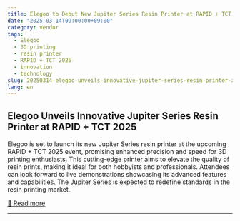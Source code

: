 ```yaml
---
title: Elegoo to Debut New Jupiter Series Resin Printer at RAPID + TCT 2025
date: "2025-03-14T09:00:00+09:00"
category: vendor
tags:
  - Elegoo
  - 3D printing
  - resin printer
  - RAPID + TCT 2025
  - innovation
  - technology
slug: 20250314-elegoo-unveils-innovative-jupiter-series-resin-printer-at-rapid-tct-2025
lang: en
---
```


## Elegoo Unveils Innovative Jupiter Series Resin Printer at RAPID + TCT 2025
Elegoo is set to launch its new Jupiter Series resin printer at the upcoming RAPID + TCT 2025 event, promising enhanced precision and speed for 3D printing enthusiasts. This cutting-edge printer aims to elevate the quality of resin prints, making it ideal for both hobbyists and professionals. Attendees can look forward to live demonstrations showcasing its advanced features and capabilities. The Jupiter Series is expected to redefine standards in the resin printing market.

[🔗 Read more](https://www.elegoo.com/blogs/news/elegoo-to-debut-new-jupiter-series-resin-printer-at-rapid-tct-2025)

---